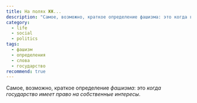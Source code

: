 ```yaml
---
title: На полях ЖЖ...
description: "Самое, возможно, краткое определение фашизма: это когда государство имеет право на собственные интересы"
category:
  - life
  - social
  - politics
tags:
  - фашизм
  - определения
  - слова
  - государство
recommend: true
---
```

Самое, возможно, краткое определение *фашизма*: это *когда государство имеет право на соб­с­т­вен­ные интересы*.
